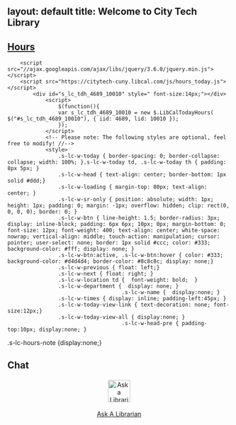 layout: default
title: Welcome to City Tech Library
---
<div class="container">
<div class="row" style="padding-bottom:10px; width:100%">
<div class="col-md-3 col-sm-12" style="height:100%; padding-bottom:5px;">
			<div class="panel panel-info">
  <div class="panel-heading"><h2 style="font-weight:bold;"><span class="glyphicon glyphicon-time"></span><a href="https://libcal.citytech.cuny.edu"> Hours</a></h2></div>

		<script src="//ajax.googleapis.com/ajax/libs/jquery/3.6.0/jquery.min.js"></script> 
		<script src="https://citytech-cuny.libcal.com/js/hours_today.js"></script> 
			<div id="s_lc_tdh_4689_10010" style=" font-size:14px;"></div> 
				<script>
					$(function(){ 
					var s_lc_tdh_4689_10010 = new $.LibCalTodayHours( $("#s_lc_tdh_4689_10010"), { iid: 4689, lid: 10010 }); 
					});
				</script> 
				<!-- Please note: The following styles are optional, feel free to modify! //-->
				<style>
					.s-lc-w-today { border-spacing: 0; border-collapse: collapse; width: 100%; }.s-lc-w-today td, .s-lc-w-today th { padding: 8px 5px; }
					.s-lc-w-head { text-align: center; border-bottom: 1px solid #ddd;}
					.s-lc-w-loading { margin-top: 80px; text-align: center; }
					.s-lc-w-sr-only { position: absolute; width: 1px; height: 1px; padding: 0; margin: -1px; overflow: hidden; clip: rect(0, 0, 0, 0); border: 0; }
					.s-lc-w-btn { line-height: 1.5; border-radius: 3px; display: inline-block; padding: 6px 6px; 10px; 0px; margin-bottom: 0; font-size: 12px; font-weight: 400; text-align: center; white-space: nowrap; vertical-align: middle; touch-action: manipulation; cursor: pointer; user-select: none; border: 1px solid #ccc; color: #333; background-color: #fff; display: none; }
					.s-lc-w-btn:active, .s-lc-w-btn:hover { color: #333; background-color: #d4d4d4; border-color: #8c8c8c; display: none;}
					.s-lc-w-previous { float: left;}
					.s-lc-w-next { float: right; }
					.s-lc-w-location td {  font-weight: bold;  }
					.s-lc-w-department {  display: none; } 
                                        .s-lc-w-name {  display:none; }
					.s-lc-w-times { display: inline; padding-left:45px; }
					.s-lc-w-today-view-link { text-decoration: none; font-size:12px;}
					.s-lc-w-today-view-all { display:none; }
                                        .s-lc-w-head-pre { padding-top:10px; display:none; }
.s-lc-hours-note {display:none;}
				</style>
		</div><!-- panel-->
<div class="panel panel-default">
  <div class="panel-heading"><h2 style="font-weight:bold;"><span class="glyphicon glyphicon-comment"></span> Chat</h2></div>
  <div class="panel-body" style="text-align:center">
<a href="https://library.citytech.cuny.edu/help/ask/index.php"><img style="padding: 2px;  margin:2px; height:50px; width:50px;" src="https://library.citytech.cuny.edu/uploads/noun-chat-bubble-1388380.png" alt="Ask a Librarian"><p>Ask A Librarian</p></a>
</div>
</div>
	</div> <!--col-md-3-->

 	<div class="jumbotron col-md-9 col-sm-12" style="height:100%;">
	<div class="panel panel-primary" style="width:100%;">
		<div class="panel-heading panel-primary" style="background:#044e95;"><h2 style="color:white; font-weight:bold;"><span class="glyphicon glyphicon-search"></span> Search the Collection</h2></div>
			<div class="form-group" style="padding:20px; 0px; 0px; 10px;">
			    <div class="col-md-4">
			      <form action="https://library.citytech.cuny.edu/oneSearch2.php" enctype="application/x-www-form-urlencoded; charset=utf-8" method="post" name="searchForm" role="search" class="form-inline">
			      <select name="selectStyle" style="margin: 0px 5px 5px 0px"  class="form-control" aria-label="Search by Type">
			        <option label="Print and eBooks">Books (Print + eBooks)</option>
			        <option label="Everything"  selected="selected">Everything</option>
			        <option label="Articles">Articles</option>
			        <option label="Print Books">Books (Print)</option>
			        <option label="eBooks">eBooks</option>
			        <option label="Video, Audio and More">Media</option>
                                <option label="Journals">Journal</option>
			        <option label="Site Search">Site</option>
			      </select> 
					<p style="padding: 10px; float: left;"><a href="https://cuny-ny.primo.exlibrisgroup.com/discovery/search?vid=01CUNY_NY:CUNY_NY&mode=advanced" style="color:#045099; font-weight:bold;">Advanced Search</a></p>
			     </div>  <!--col-md-3-->
		     <div class="col-md-6">
		      <input name="institution" type="hidden" value="NY" /> 
		      <input name="vid" type="hidden" value="ny" /> 
		      <input name="group" type="hidden" value="GUEST" /> 
		      <input name="onCampus" type="hidden" value="true" /> 
		      <input name="search_scope" type="hidden" value="IZ_CI_AW" /> 
		      <input id="primoQuery" name="query" type="hidden" /> 
		      <input label= "search query" id="primoQueryTemp" class="focus form-control" name="queryTemp" size="30" type="text" placeholder="Find books, media, and more" aria-label="Input search query here"/>
		    </div><!--col-md-6-->
		    <div class="col-md-2">
		        <input alt="Search" class="btn btn-info" id="submit" title="Search books, articles &amp; more" type="submit" value="Search" />
		    </div><!--col-md-2-->
		  <div class="row">
		    <div class="col-md-3"></div>
		      <div class="col-md-6">
		       	 <div style="padding-top:10px;">
		       	   <label class="radio-inline"><input type="radio" name="radioSelection" checked="checked" value="any" >Keyword</label><label class="radio-inline" style="margin-left:15px"><input type="radio" name="radioSelection" value="title">Title</label> <label class="radio-inline"><input type="radio" name="radioSelection" value="creator">Author</label><label class="radio-inline"><input type="radio" name="radioSelection" value="sub">Subject</label>
		      	  </div><!--col-md-6-->
			    </div><!--padding top-->
			</div><!--row-->
				</form><!--form-group-->

	</div><!--panel -->
	</div><!--panel-->
</div>
</div><!--row-->
